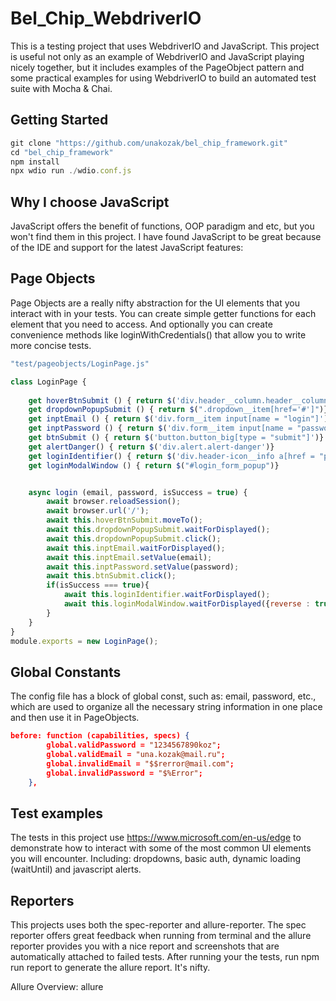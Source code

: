 # Bel_Chip_WebdriverIO

This is a testing project that uses WebdriverIO  and JavaScript. This project is useful not only as an example of WebdriverIO and JavaScript playing nicely together, but it includes examples of the PageObject pattern and some practical examples for using WebdriverIO to build an automated test suite with Mocha & Chai.

## Getting Started

```js
git clone "https://github.com/unakozak/bel_chip_framework.git"
cd "bel_chip_framework"
npm install
npx wdio run ./wdio.conf.js
```

## Why I choose JavaScript
JavaScript offers the benefit of functions, OOP paradigm and etc, but you won't find them in this project. I have found JavaScript to be great because of the IDE and support for the latest JavaScript features:


## Page Objects
Page Objects are a really nifty abstraction for the UI elements that you interact with in your tests. You can create simple getter functions for each element that you need to access. And optionally you can create convenience methods like loginWithCredentials() that allow you to write more concise tests.


```js
"test/pageobjects/LoginPage.js"

class LoginPage {
    
    get hoverBtnSubmit () { return $('div.header__column.header__column_links.header-icons div:nth-child(5)')}
    get dropdownPopupSubmit () { return $(".dropdown__item[href='#']")}
    get inptEmail () { return $('div.form__item input[name = "login"]')}
    get inptPassword () { return $('div.form__item input[name = "password"]')}
    get btnSubmit () { return $('button.button_big[type = "submit"]')}
    get alertDanger() { return $('div.alert.alert-danger')}
    get loginIdentifier() { return $('div.header-icon__info a[href = "personal/"]')}
    get loginModalWindow () { return $("#login_form_popup")}


    async login (email, password, isSuccess = true) {
        await browser.reloadSession();
        await browser.url('/');
        await this.hoverBtnSubmit.moveTo();
        await this.dropdownPopupSubmit.waitForDisplayed();
        await this.dropdownPopupSubmit.click();
        await this.inptEmail.waitForDisplayed();
        await this.inptEmail.setValue(email);
        await this.inptPassword.setValue(password);
        await this.btnSubmit.click();     
        if(isSuccess === true){
            await this.loginIdentifier.waitForDisplayed();
            await this.loginModalWindow.waitForDisplayed({reverse : true});
        }
    } 
}
module.exports = new LoginPage();
```

## Global Constants 
The config file has a block of global const, such as: email, password, etc., which are used to organize all the necessary string information in one place and then use it in PageObjects.
```json
before: function (capabilities, specs) {
        global.validPassword = "1234567890koz";
        global.validEmail = "una.kozak@mail.ru";
        global.invalidEmail = "$$rerror@mail.com";
        global.invalidPassword = "$%Error";
    },
```
## Test examples
The tests in this project use https://www.microsoft.com/en-us/edge to demonstrate how to interact with some of the most common UI elements you will encounter. Including: dropdowns, basic auth, dynamic loading (waitUntil) and javascript alerts. 

## Reporters
This projects uses both the spec-reporter and allure-reporter. The spec reporter offers great feedback when running from terminal and the allure reporter provides you with a nice report and screenshots that are automatically attached to failed tests. After running your the tests, run npm run report to generate the allure report. It's nifty.

Allure Overview: allure